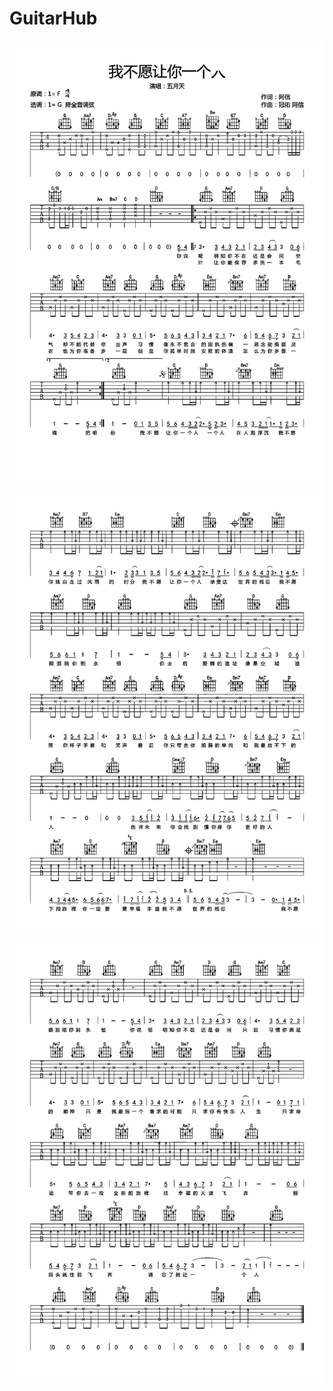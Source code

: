 # GuitarHub

![五月天《我不愿让你一个人》吉他谱_G调高清版_0](./五月天《我不愿让你一个人》吉他谱_G调高清版_0.jpg)
![五月天《我不愿让你一个人》吉他谱_G调高清版_1](./五月天《我不愿让你一个人》吉他谱_G调高清版_1.jpg)
![五月天《我不愿让你一个人》吉他谱_G调高清版_2](./五月天《我不愿让你一个人》吉他谱_G调高清版_2.jpg)
